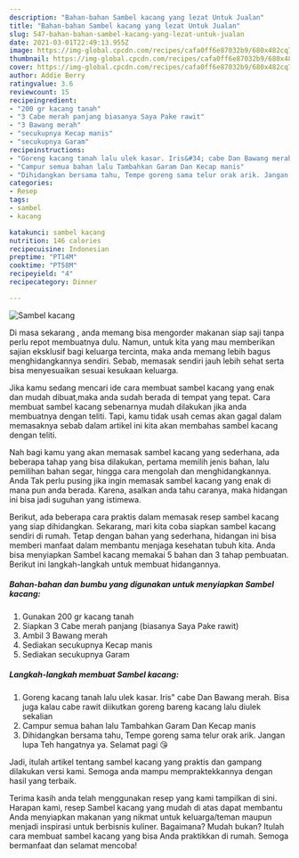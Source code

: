 ```yaml
---
description: "Bahan-bahan Sambel kacang yang lezat Untuk Jualan"
title: "Bahan-bahan Sambel kacang yang lezat Untuk Jualan"
slug: 547-bahan-bahan-sambel-kacang-yang-lezat-untuk-jualan
date: 2021-03-01T22:49:13.955Z
image: https://img-global.cpcdn.com/recipes/cafa0ff6e87032b9/680x482cq70/sambel-kacang-foto-resep-utama.jpg
thumbnail: https://img-global.cpcdn.com/recipes/cafa0ff6e87032b9/680x482cq70/sambel-kacang-foto-resep-utama.jpg
cover: https://img-global.cpcdn.com/recipes/cafa0ff6e87032b9/680x482cq70/sambel-kacang-foto-resep-utama.jpg
author: Addie Berry
ratingvalue: 3.6
reviewcount: 15
recipeingredient:
- "200 gr kacang tanah"
- "3 Cabe merah panjang biasanya Saya Pake rawit"
- "3 Bawang merah"
- "secukupnya Kecap manis"
- "secukupnya Garam"
recipeinstructions:
- "Goreng kacang tanah lalu ulek kasar. Iris&#34; cabe Dan Bawang merah. Bisa juga kalau cabe rawit diikutkan goreng bareng kacang lalu diulek sekalian"
- "Campur semua bahan lalu Tambahkan Garam Dan Kecap manis"
- "Dihidangkan bersama tahu, Tempe goreng sama telur orak arik. Jangan lupa Teh hangatnya ya. Selamat pagi 😘"
categories:
- Resep
tags:
- sambel
- kacang

katakunci: sambel kacang 
nutrition: 146 calories
recipecuisine: Indonesian
preptime: "PT14M"
cooktime: "PT58M"
recipeyield: "4"
recipecategory: Dinner

---
```



![Sambel kacang](https://img-global.cpcdn.com/recipes/cafa0ff6e87032b9/680x482cq70/sambel-kacang-foto-resep-utama.jpg)

Di masa  sekarang , anda memang bisa mengorder makanan siap saji tanpa perlu repot membuatnya dulu. Namun, untuk kita yang mau memberikan sajian eksklusif bagi keluarga tercinta, maka anda memang lebih bagus menghidangkannya sendiri. Sebab, memasak sendiri jauh lebih sehat serta bisa menyesuaikan sesuai kesukaan keluarga.

Jika kamu sedang mencari ide cara membuat sambel kacang yang enak dan mudah dibuat,maka anda sudah berada di tempat yang tepat. Cara membuat sambel kacang  sebenarnya mudah dilakukan jika anda membuatnya dengan teliti. Tapi, kamu tidak usah cemas akan gagal dalam memasaknya 
sebab dalam artikel ini kita akan membahas sambel kacang dengan teliti.  



Nah bagi kamu yang akan memasak sambel kacang yang sederhana, ada beberapa tahap yang bisa dilakukan, pertama memilih jenis bahan, lalu pemilihan bahan segar, hingga cara mengolah dan menghidangkannya. Anda Tak perlu pusing jika ingin memasak sambel kacang yang enak di mana pun anda berada. Karena, asalkan anda  tahu caranya, maka hidangan ini bisa jadi suguhan yang istimewa.

Berikut, ada beberapa cara praktis  dalam memasak resep sambel kacang yang siap dihidangkan. Sekarang, mari kita coba siapkan sambel kacang sendiri di rumah. Tetap dengan bahan yang sederhana, hidangan ini bisa memberi manfaat dalam membantu menjaga kesehatan tubuh kita. Anda bisa menyiapkan Sambel kacang memakai 5 bahan dan 3 tahap pembuatan. Berikut ini langkah-langkah untuk membuat hidangannya.

<!--inarticleads1-->

##### Bahan-bahan dan bumbu yang digunakan untuk menyiapkan Sambel kacang:

1. Gunakan 200 gr kacang tanah
1. Siapkan 3 Cabe merah panjang (biasanya Saya Pake rawit)
1. Ambil 3 Bawang merah
1. Sediakan secukupnya Kecap manis
1. Sediakan secukupnya Garam




<!--inarticleads2-->

##### Langkah-langkah membuat Sambel kacang:

1. Goreng kacang tanah lalu ulek kasar. Iris&#34; cabe Dan Bawang merah. Bisa juga kalau cabe rawit diikutkan goreng bareng kacang lalu diulek sekalian
1. Campur semua bahan lalu Tambahkan Garam Dan Kecap manis
1. Dihidangkan bersama tahu, Tempe goreng sama telur orak arik. Jangan lupa Teh hangatnya ya. Selamat pagi 😘




Jadi, itulah artikel tentang  sambel kacang  yang praktis dan gampang dilakukan versi kami. Semoga anda mampu mempraktekkannya dengan hasil yang terbaik. 

Terima kasih anda telah menggunakan resep yang kami tampilkan di sini. Harapan kami, resep  Sambel kacang yang mudah di atas dapat membantu Anda menyiapkan makanan yang nikmat untuk keluarga/teman maupun menjadi inspirasi untuk berbisnis kuliner. Bagaimana? Mudah bukan? Itulah cara membuat sambel kacang yang bisa Anda praktikkan di rumah. Semoga bermanfaat dan selamat mencoba!

